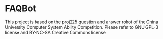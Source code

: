 # FAQBot
This project is based on the proj225 question and answer robot of the China University Computer System Ability Competition. Please refer to GNU GPL-3 license and BY-NC-SA Creative Commons license
